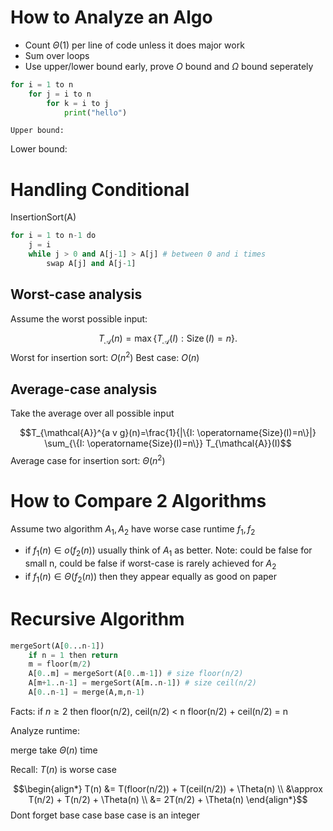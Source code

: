 # How to Analyze an Algo

- Count $\Theta(1)$ per line of code unless it does major work
- Sum over loops
- Use upper/lower bound early, prove $O$ bound and $\Omega$ bound seperately

```python
for i = 1 to n
	for j = i to n
		for k = i to j
			print("hello")
```

	Upper bound:

Lower bound:


# Handling Conditional

InsertionSort(A)

```python
for i = 1 to n-1 do
	j = i
	while j > 0 and A[j-1] > A[j] # between 0 and i times
		swap A[j] and A[j-1]
```

## Worst-case analysis
Assume the worst possible input:

$$T_{\mathcal{A}}(n)=\max \left\{T_{\mathcal{A}}(I): \operatorname{Size}(I)=n\right\} .$$
Worst for insertion sort: $O(n^2)$
Best case: $O(n)$

## Average-case analysis
Take the average over all possible input

$$T_{\mathcal{A}}^{a v g}(n)=\frac{1}{|\{I: \operatorname{Size}(I)=n\}|} \sum_{\{I: \operatorname{Size}(I)=n\}} T_{\mathcal{A}}(I)$$
Average case for insertion sort: $\Theta(n^2)$

# How to Compare 2 Algorithms 

Assume two algorithm $A_1, A_2$ have worse case runtime $f_1, f_2$
- if $f_1(n) \in o(f_2(n))$ usually think of $A_1$ as better. 
	Note: could be false for small n, could be false if worst-case is rarely achieved for $A_2$
- if $f_1(n) \in \Theta(f_2(n))$ then they appear equally as good on paper

# Recursive Algorithm

```python
mergeSort(A[0...n-1])
	if n = 1 then return
	m = floor(m/2)
	A[0..m] = mergeSort(A[0..m-1]) # size floor(n/2)
	A[m+1..n-1] = mergeSort(A[m..n-1]) # size ceil(n/2)
	A[0..n-1] = merge(A,m,n-1)
```

Facts:
if $n \ge 2$ then
floor(n/2), ceil(n/2) < n
floor(n/2) + ceil(n/2) = n

Analyze runtime:

merge take $\Theta(n)$ time

Recall: $T(n)$ is worse case

$$\begin{align*}
T(n) &= T(floor(n/2)) + T(ceil(n/2)) + \Theta(n) \\
&\approx T(n/2) + T(n/2) + \Theta(n) \\
&= 2T(n/2) + \Theta(n)
\end{align*}$$
Dont forget base case 
base case is an integer

